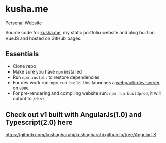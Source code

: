# kusha.me
Personal Website

Source code for [kusha.me](https://kusha.me), my static portfolio website and blog built on VueJS and hosted on GitHub pages.

## Essentials
* Clone repo
* Make sure you have `npm` installed
* Run `npm install` to restore dependencies 
* For dev work run: `npm run build` This launches a [webpack-dev-server](https://github.com/webpack/webpack-dev-server) on `8080`. 
* For pre-rendering and compiling website run: `npm run buildprod`, it will output to `/dist`

## Check out v1 built with AngularJs(1.0) and Typescript(2.0) here
https://github.com/kushagharahi/kushagharahi.github.io/tree/AngularTS
